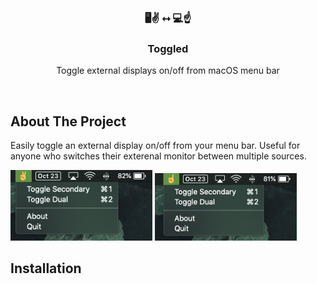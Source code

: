 <!-- PROJECT LOGO -->
<br />
<p align="center">
  <h3 align="center"> 🖥✌️ ⭤ 💻☝️ </h3>

  <h3 align="center">Toggled</h3>

  <p align="center">
    Toggle external displays on/off from macOS menu bar
    <br />
  </p>
 </p>
 <br />
 
<!-- ABOUT THE PROJECT -->
## About The Project

Easily toggle an external display on/off from your menu bar. Useful for anyone who switches their exterenal monitor between multiple sources.

<p float="left">
  <img src="https://raw.githubusercontent.com/joeyscarim/toggled/master/screen1.png" width="45%" />
  <img src="https://raw.githubusercontent.com/joeyscarim/toggled/master/screen2.png" width="45%" /> 
</p>



<!-- INSTALLATION -->
## Installation
